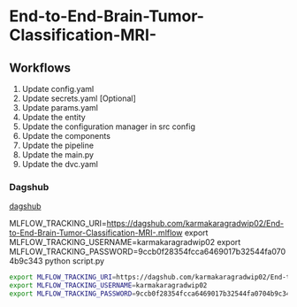 # End-to-End-Brain-Tumor-Classification-MRI-

## Workflows

1. Update config.yaml
2. Update secrets.yaml [Optional]
3. Update params.yaml
4. Update the entity
5. Update the configuration manager in src config
6. Update the components
7. Update the pipeline 
8. Update the main.py
9. Update the dvc.yaml

### Dagshub
[dagshub](https://dagshub.com/)

MLFLOW_TRACKING_URI=https://dagshub.com/karmakaragradwip02/End-to-End-Brain-Tumor-Classification-MRI-.mlflow
export MLFLOW_TRACKING_USERNAME=karmakaragradwip02
export MLFLOW_TRACKING_PASSWORD=9ccb0f28354fcca6469017b32544fa0704b9c343
python script.py 

```bash
export MLFLOW_TRACKING_URI=https://dagshub.com/karmakaragradwip02/End-to-End-Brain-Tumor-Classification-MRI-.mlflow
export MLFLOW_TRACKING_USERNAME=karmakaragradwip02
export MLFLOW_TRACKING_PASSWORD=9ccb0f28354fcca6469017b32544fa0704b9c343
```